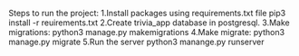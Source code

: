Steps to run the project:
1.Install packages using requirements.txt file pip3 install -r reuirements.txt
2.Create trivia_app database in postgresql.
3.Make migrations: python3 manage.py makemigrations
4.Make migrate: python3 manage.py migrate 5.Run the server python3 manange.py runserver
